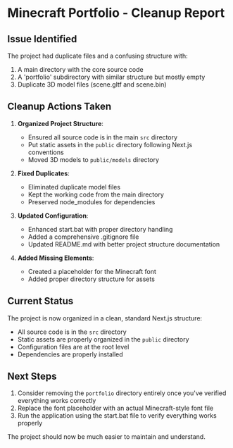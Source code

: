 # Minecraft Portfolio - Cleanup Report

## Issue Identified
The project had duplicate files and a confusing structure with:
1. A main directory with the core source code
2. A 'portfolio' subdirectory with similar structure but mostly empty
3. Duplicate 3D model files (scene.gltf and scene.bin)

## Cleanup Actions Taken

1. **Organized Project Structure**:
   - Ensured all source code is in the main `src` directory
   - Put static assets in the `public` directory following Next.js conventions
   - Moved 3D models to `public/models` directory

2. **Fixed Duplicates**:
   - Eliminated duplicate model files
   - Kept the working code from the main directory
   - Preserved node_modules for dependencies

3. **Updated Configuration**:
   - Enhanced start.bat with proper directory handling
   - Added a comprehensive .gitignore file
   - Updated README.md with better project structure documentation

4. **Added Missing Elements**:
   - Created a placeholder for the Minecraft font
   - Added proper directory structure for assets

## Current Status

The project is now organized in a clean, standard Next.js structure:
- All source code is in the `src` directory
- Static assets are properly organized in the `public` directory
- Configuration files are at the root level
- Dependencies are properly installed

## Next Steps

1. Consider removing the `portfolio` directory entirely once you've verified everything works correctly
2. Replace the font placeholder with an actual Minecraft-style font file
3. Run the application using the start.bat file to verify everything works properly

The project should now be much easier to maintain and understand. 